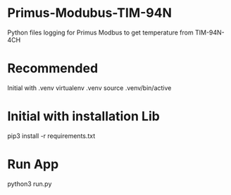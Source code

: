 # Primus-Modubus-TIM-94N
Python files logging for Primus Modbus to get temperature from TIM-94N-4CH

# Recommended
Initial with .venv
virtualenv .venv
source .venv/bin/active

# Initial with installation Lib
 pip3 install -r requirements.txt

# Run App
python3 run.py

